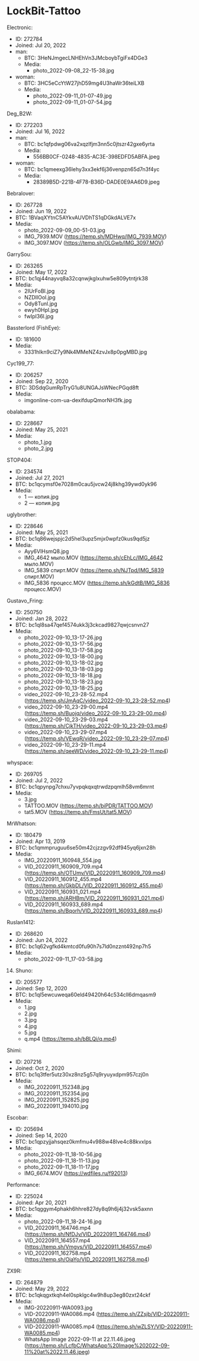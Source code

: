# LockBit-Tattoo

Electronic:
  - ID: 272784
  - Joined: Jul 20, 2022
  - man:
    - BTC: 3HeNJmgecLNHEhVn3JMcboybTgiFx4DGe3
    - Media:
      - photo_2022-09-08_22-15-38.jpg
  - woman:
    - BTC: 3HC5eCcYtW27jhD59mg4U3haWr36teiLXB
    - Media:
      - photo_2022-09-11_01-07-49.jpg
      - photo_2022-09-11_01-07-54.jpg

Deg_B2W:
  - ID: 272203
  - Joined: Jul 16, 2022
  - man:
    - BTC: bc1qfpdwg06va2xqzlfjm3nn5c0jtszr42gxe6yrta
    - Media:
      - 556BB0CF-0248-4835-AC3E-398EDFD5ABFA.jpeg
  - woman:
    - BTC: bc1qmeexg36lehy3xx3ekf6j36venpzn65d7n3f4yc
    - Media:
      - 28389B5D-221B-4F78-B36D-DADE0E9AA6D9.jpeg
    
Bebralover:
  - ID: 267728
  - Joined: Jun 19, 2022
  - BTC: 1BVaqXYtnC5AYkvAUVDhTS1qDGkdALVE7x
  - Media:
    - photo_2022-09-09_00-51-03.jpg
    - IMG_7939.MOV (https://temp.sh/MDHwq/IMG_7939.MOV)
    - IMG_3097.MOV (https://temp.sh/OLGwb/IMG_3097.MOV)

GarrySou:
  - ID: 263265
  - Joined: May 17, 2022
  - BTC: bc1qj44nayvq8a32cqnwjkglxuhw5e809ytntjrk38
  - Media:
    - 2IUrFoBl.jpg
    - NZDlIOol.jpg
    - Ody8Tunl.jpg
    - ewyh0Hpl.jpg
    - fwIpI36l.jpg
    
Bassterlord (FishEye):
  - ID: 181600
  - Media:
    - 3331hIkn9ciZ7y9Nk4MMeNZ4zvJx8p0pgMBD.jpg

Cyc199_77:
  - ID: 206257
  - Joined: Sep 22, 2020
  - BTC: 3DSdqGumRpTryG1u8UNGAJsWNecPGqd8ft
  - Media:
    - imgonline-com-ua-dexifdupQmorNH3fk.jpg

obalabama:
  - ID: 228667
  - Joined: May 25, 2021
  - Media:
    - photo_1.jpg
    - photo_2.jpg

STOP404:
  - ID: 234574
  - Joined: Jul 27, 2021
  - BTC: bc1qcymsf0e7028m0cau5jvcw24j8khg39ywd0yk96
  - Media:
    - 1 — копия.jpg
    - 2 — копия.jpg
    
uglybrother:
  - ID: 228646
  - Joined: May 25, 2021
  - BTC: bc1q86wejspjc2d5hel3upz5mjx0wpfz0kus9qd5jz
  - Media:
    - Ayy6VlHsmQ8.jpg
    - IMG_4642 мыло.MOV (https://temp.sh/cEhLc/IMG_4642 мыло.MOV)
    - IMG_5839 спирт.MOV (https://temp.sh/NJTpd/IMG_5839 спирт.MOV)
    - IMG_5836 процесс.MOV (https://temp.sh/kGdtB/IMG_5836 процесс.MOV)
  
Gustavo_Fring:
  - ID: 250750
  - Joined: Jan 28, 2022
  - BTC: bc1ql8sa47qef4574ukk3j3ckcad9827qwjcsnvn27
  - Media:
    - photo_2022-09-10_13-17-26.jpg
    - photo_2022-09-10_13-17-56.jpg
    - photo_2022-09-10_13-17-58.jpg
    - photo_2022-09-10_13-18-00.jpg
    - photo_2022-09-10_13-18-02.jpg
    - photo_2022-09-10_13-18-03.jpg
    - photo_2022-09-10_13-18-18.jpg
    - photo_2022-09-10_13-18-23.jpg
    - photo_2022-09-10_13-18-25.jpg
    - video_2022-09-10_23-28-52.mp4 (https://temp.sh/JmAqC/video_2022-09-10_23-28-52.mp4)
    - video_2022-09-10_23-29-00.mp4 (https://temp.sh/Buojq/video_2022-09-10_23-29-00.mp4)
    - video_2022-09-10_23-29-03.mp4 (https://temp.sh/CjkTH/video_2022-09-10_23-29-03.mp4)
    - video_2022-09-10_23-29-07.mp4 (https://temp.sh/VEwqR/video_2022-09-10_23-29-07.mp4)
    - video_2022-09-10_23-29-11.mp4 (https://temp.sh/qeeWD/video_2022-09-10_23-29-11.mp4)
  
whyspace:
  - ID: 269705
  - Joined: Jul 2, 2022
  - BTC: bc1qpynpg7chxu7yvpqkqxqtrwdzpqmlh58vm6mrnt
  - Media:
    - 3.jpg
    - TATTOO.MOV (https://temp.sh/biPDR/TATTOO.MOV)
    - tat5.MOV (https://temp.sh/FmsUt/tat5.MOV)
    
MrWhatson:
  - ID: 180479
  - Joined: Apr 13, 2019
  - BTC: bc1qmmpruguu6se50m42cjzzgv92df945yq6jxn28h
  - Media:
    - IMG_20220911_160948_554.jpg
    - VID_20220911_160909_709.mp4 (https://temp.sh/OTUmv/VID_20220911_160909_709.mp4)
    - VID_20220911_160912_455.mp4 (https://temp.sh/GkbDL/VID_20220911_160912_455.mp4)
    - VID_20220911_160931_021.mp4 (https://temp.sh/ARHBm/VID_20220911_160931_021.mp4)
    - VID_20220911_160933_689.mp4 (https://temp.sh/Bqorh/VID_20220911_160933_689.mp4)
  
Ruslan1412:
  - ID: 268620
  - Joined: Jun 24, 2022
  - BTC: bc1q62vgfkd4kmtcd0fu90h7s7ld0nzznt492np7h5
  - Media:
    - photo_2022-09-11_17-03-58.jpg
    
14. Shuno:
  - ID: 205577
  - Joined: Sep 12, 2020
  - BTC: bc1ql5ewcuweqa60eld49420h64c534cll6dmqasm9
  - Media:
      - 1.jpg
      - 2.jpg
      - 3.jpg
      - 4.jpg
      - 5.jpg
      - q.mp4 (https://temp.sh/bBLQi/q.mp4)
  
Shimi:
  - ID: 207216
  - Joined: Oct 2, 2020
  - BTC: bc1q3tfer5utz30xz8nz5g57q9ryuyxdpm957czj0n
  - Media:
      - IMG_20220911_152348.jpg
      - IMG_20220911_152354.jpg
      - IMG_20220911_152825.jpg
      - IMG_20220911_194010.jpg
      
Escobar:
  - ID: 205694
  - Joined: Sep 14, 2020
  - BTC: bc1qpzyjjahsqez0kmfmu4v988w48lve4c88kvxlps
  - Media:
      - photo_2022-09-11_18-10-56.jpg
      - photo_2022-09-11_18-11-13.jpg
      - photo_2022-09-11_18-11-17.jpg
      - IMG_6674.MOV (https://wdfiles.ru/f92013)
  
Performance:
  - ID: 225024
  - Joined: Apr 20, 2021
  - BTC: bc1qggym4phakh6hhre827dy8q9h6j4j32vsk5axnn
  - Media:
    - photo_2022-09-11_18-24-16.jpg
    - VID_20220911_164746.mp4 (https://temp.sh/NfDJv/VID_20220911_164746.mp4)
    - VID_20220911_164557.mp4 (https://temp.sh/Vmgvs/VID_20220911_164557.mp4)
    - VID_20220911_162758.mp4 (https://temp.sh/OiaYo/VID_20220911_162758.mp4)
    
ZX9R:
  - ID: 264879
  - Joined: May 29, 2022
  - BTC: bc1qkqgxtkqh4el0spklgc4w9h8up3eg80zxt24ckf
  - Media:
    - IMG-20220911-WA0093.jpg
    - VID-20220911-WA0086.mp4 (https://temp.sh/ZZsjb/VID-20220911-WA0086.mp4)
    - VID-20220911-WA0085.mp4 (https://temp.sh/wZLSY/VID-20220911-WA0085.mp4)
    - WhatsApp Image 2022-09-11 at 22.11.46.jpeg (https://temp.sh/LcfbC/WhatsApp%20Image%202022-09-11%20at%2022.11.46.jpeg)
